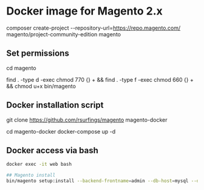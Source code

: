 # Docker image for Magento 2.x
composer create-project --repository-url=https://repo.magento.com/ magento/project-community-edition magento

## Set permissions
cd magento

find . -type d -exec chmod 770 {} + && find . -type f -exec chmod 660 {} + && chmod u+x bin/magento

## Docker installation script
git clone https://github.com/rsurfings/magento magento-docker

cd magento-docker docker-compose up -d

## Docker access via bash
```bash
docker exec -it web bash

## Magento install
bin/magento setup:install --backend-frontname=admin --db-host=mysql --db-name=magento --db-user=root --db-password=root --base-url=http://local.domain.com --language=pt_BR --timezone=America/Sao_Paulo --currency=BRL --use-rewrites=1 --use-secure=1 --base-url-secure=https://local.domain.com --admin-user=user --admin-password=senha123 --use-sample-data --admin-firstname=User --admin-lastname=Lastname --admin-email=rsurfings@gmail.com
```
